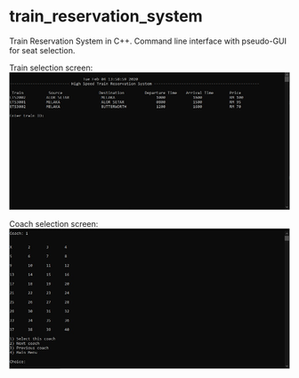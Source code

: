 # train_reservation_system
Train Reservation System in C++. Command line interface with pseudo-GUI for seat selection.

Train selection screen:
![Train selection](images/train_selection.jpg)

Coach selection screen:
![Coach selection](images/coach_selection.jpg)
